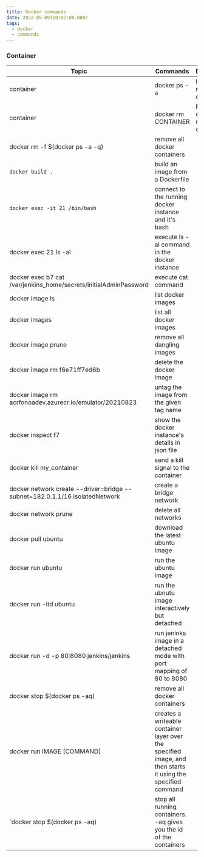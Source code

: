 ```yaml
---
title: Docker commands
date: 2022-05-09T10:02:00.000Z
tags:
  - docker
  - commands
---
```


### Container

Topic|Commands|Description
---|---|---
container|docker ps -a|list all running containers
container|docker rm CONTAINER|Remove one or more containers
|docker rm -f $(docker ps -a -q)|remove all docker containers
|`docker build .`|build an image from a Dockerfile
|`docker exec -it 21 /bin/bash`|connect to the running docker instance and it's bash
|docker exec 21 ls -al|execute ls -al command in the docker instance
|docker exec b7 cat /var/jenkins_home/secrets/initialAdminPassword|execute cat command
|docker image ls|list docker images
|docker images|list all docker images
|docker image prune|remove all dangling images
|docker image rm f6e71ff7ed6b|delete the docker image
|docker image rm acrfonoadev.azurecr.io/emulator/20210823|untag the image from the given tag name
|docker inspect f7|show the docker instance's details in json file
|docker kill my_container|send a kill signal to the container
|docker network create --driver=bridge --subnet=182.0.1.1/16 isolatedNetwork|create a bridge network
|docker network prune|delete all networks
|docker pull ubuntu|download the latest ubuntu image
|docker run ubuntu|run the ubuntu image
|docker run -itd ubuntu|run the ubnutu image interactively but detached
|docker run -d -p 80:8080 jenkins/jenkins|run jeninks image in a detached mode with port mapping of 80 to 8080
|docker stop $(docker ps -aq)|remove all docker containers
|docker run IMAGE [COMMAND]|creates a writeable container layer over the specified image, and then starts it using the specified command
|`docker stop $(docker ps -aq)|stop all running containers. -aq gives you the id of the containers

